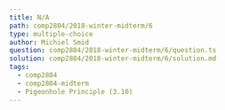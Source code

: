 ```yaml
---
title: N/A
path: comp2804/2018-winter-midterm/6
type: multiple-choice
author: Michiel Smid
question: comp2804/2018-winter-midterm/6/question.ts
solution: comp2804/2018-winter-midterm/6/solution.md
tags:
  - comp2804
  - comp2804-midterm
  - Pigeonhole Principle (3.10)
---
```

